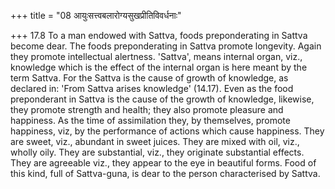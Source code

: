 +++
title = "08 आयुःसत्त्वबलारोग्यसुखप्रीतिविवर्धनाः"

+++
17.8 To a man endowed with Sattva, foods preponderating in Sattva become
dear. The foods preponderating in Sattva promote longevity. Again they
promote intellectual alertness. 'Sattva', means internal organ, viz.,
knowledge which is the effect of the internal organ is here meant by the
term Sattva. For the Sattva is the cause of growth of knowledge, as
declared in: 'From Sattva arises knowledge' (14.17). Even as the food
preponderant in Sattva is the cause of the growth of knowledge,
likewise, they promote strength and health; they also promote pleasure
and happiness. As the time of assimilation they, by themselves, promote
happiness, viz, by the performance of actions which cause happiness.
They are sweet, viz., abundant in sweet juices. They are mixed with oil,
viz., wholly oily. They are substantial, viz., they originate
substantial effects. They are agreeable viz., they appear to the eye in
beautiful forms. Food of this kind, full of Sattva-guna, is dear to the
person characterised by Sattva.
